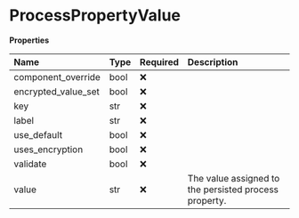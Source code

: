 # ProcessPropertyValue

**Properties**

| Name                | Type | Required | Description                                           |
| :------------------ | :--- | :------- | :---------------------------------------------------- |
| component_override  | bool | ❌       |                                                       |
| encrypted_value_set | bool | ❌       |                                                       |
| key                 | str  | ❌       |                                                       |
| label               | str  | ❌       |                                                       |
| use_default         | bool | ❌       |                                                       |
| uses_encryption     | bool | ❌       |                                                       |
| validate            | bool | ❌       |                                                       |
| value               | str  | ❌       | The value assigned to the persisted process property. |


